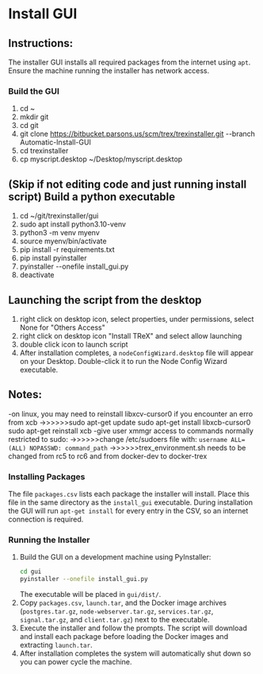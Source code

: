 # Install GUI

## Instructions:
The installer GUI installs all required packages from the internet using `apt`.
Ensure the machine running the installer has network access.

### Build the GUI
1. cd ~
2. mkdir git
3. cd git
4. git clone https://bitbucket.parsons.us/scm/trex/trexinstaller.git --branch Automatic-Install-GUI
5. cd trexinstaller
6. cp myscript.desktop ~/Desktop/myscript.desktop
## (Skip if not editing code and just running install script) Build a python executable
1. cd ~/git/trexinstaller/gui
2. sudo apt install python3.10-venv
3. python3 -m venv myenv 
4. source myenv/bin/activate 
5. pip install -r requirements.txt 
6. pip install pyinstaller 
7. pyinstaller --onefile install_gui.py 
8. deactivate
## Launching the script from the desktop
1. right click on desktop icon, select properties, under permissions, select None for "Others Access"
2. right click on desktop icon "Install TReX" and select allow launching
3. double click icon to launch script
4. After installation completes, a `nodeConfigWizard.desktop` file will appear
   on your Desktop. Double-click it to run the Node Config Wizard executable.

## Notes:
-on linux, you may need to reinstall libxcv-cursor0 if you encounter an erro from xcb
->>>>>>sudo apt-get update
        sudo apt-get install libxcb-cursor0
        sudo apt-get reinstall xcb
-give user xmmgr access to commands normally restricted to sudo:
->>>>>>change /etc/sudoers file with: `username ALL=(ALL) NOPASSWD: command_path`
->>>>>>trex_environment.sh needs to be changed from rc5 to rc6 and from docker-dev to docker-trex

### Installing Packages
The file `packages.csv` lists each package the installer will install. Place
this file in the same directory as the `install_gui` executable. During
installation the GUI will run `apt-get install` for every entry in the CSV, so
an internet connection is required.

### Running the Installer
1. Build the GUI on a development machine using PyInstaller:
   ```bash
   cd gui
   pyinstaller --onefile install_gui.py
   ```
   The executable will be placed in `gui/dist/`.
2. Copy `packages.csv`, `launch.tar`, and the Docker image archives
   (`postgres.tar.gz`, `node-webserver.tar.gz`, `services.tar.gz`,
   `signal.tar.gz`, and `client.tar.gz`) next to the executable.
3. Execute the installer and follow the prompts. The script will download and
   install each package before loading the Docker images and extracting
   `launch.tar`.
4. After installation completes the system will automatically shut down so you
   can power cycle the machine.
